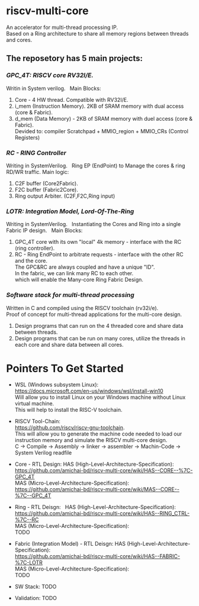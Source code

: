 # riscv-multi-core
An accelerator for multi-thread processing IP.    
Based on a Ring architecture to share all memory regions between threads and cores.

## The reposetory has 5 main projects:
### *GPC_4T: RISCV core RV32I/E.*  
Writin in System verilog.  
Main Blocks:
1. Core - 4 HW thread. Compatible with RV32I/E.
2. i_mem (Instruction Memory). 2KB of SRAM memory with dual access (core & Fabric).
3. d_mem (Data Memory) - 2KB of SRAM memory with duel access (core & Fabric).    
Devided to: compiler Scratchpad + MMIO_region + MMIO_CRs (Control Registers)

### *RC - RING Controller*  
Writing in SystemVerilog.  
Ring EP (EndPoint) to Manage the cores & ring RD/WR traffic.
Main logic:
1. C2F buffer (Core2Fabric).
2. F2C buffer (Fabric2Core).
3. Ring output Arbiter. (C2F,F2C,Ring input)

### *LOTR: Integration Model, Lord-Of-The-Ring*  
Writing in SystemVerilog.  
Instantiating the Cores and Ring into a single Fabric IP design.  
Main Blocks:  
1. GPC_4T core with its own "local" 4k memory - interface with the RC (ring controller).  
2. RC - Ring EndPoint to arbitrate requests - interface with the other RC and the core.  
The GPC&RC are always coupled and have a unique "ID".  
In the fabric, we can link many RC to each other.  
which will enable the Many-core Ring Fabric Design.  
  
### *Software stack for multi-thread processing*  
Written in C and compiled using the RISCV toolchain (rv32i/e).  
Proof of concept for multi-thread applications for the multi-core design.  
1. Design programs that can run on the 4 threaded core and share data between threads.  
2. Design programs that can be run on many cores, utilize the threads in each core and share data between all cores.

# Pointers To Get Started
- WSL (Windows subsystem Linux):  
https://docs.microsoft.com/en-us/windows/wsl/install-win10  
Will allow you to install Linux on your Windows machine without Linux virtual machine.  
This will help to install the RISC-V toolchain.  
- RISCV Tool-Chain:  
https://github.com/riscv/riscv-gnu-toolchain.  
This will allow you to generate the machine code needed to load our instruction memory and simulate the RISCV multi-core design.  
C -> Compile -> Assembly -> linker -> assembler -> Machin-Code -> System Verilog readfile  
- Core - RTL Design:
HAS (High-Level-Architecture-Specification):  
https://github.com/amichai-bd/riscv-multi-core/wiki/HAS--CORE--%7C-GPC_4T  
MAS (Micro-Level-Architecture-Specification):  
https://github.com/amichai-bd/riscv-multi-core/wiki/MAS--CORE--%7C--GPC_4T  

- Ring - RTL Deisgn:   
HAS (High-Level-Architecture-Specification):  
https://github.com/amichai-bd/riscv-multi-core/wiki/HAS--RING_CTRL-%7C--RC  
MAS (Micro-Level-Architecture-Specification):  
TODO  

- Fabric (Integration Model) - RTL Deisgn: 
HAS (High-Level-Architecture-Specification):  
https://github.com/amichai-bd/riscv-multi-core/wiki/HAS--FABRIC-%7C-LOTR  
MAS (Micro-Level-Architecture-Specification):  
TODO

- SW Stack: TODO  

- Validation: TODO





# 
